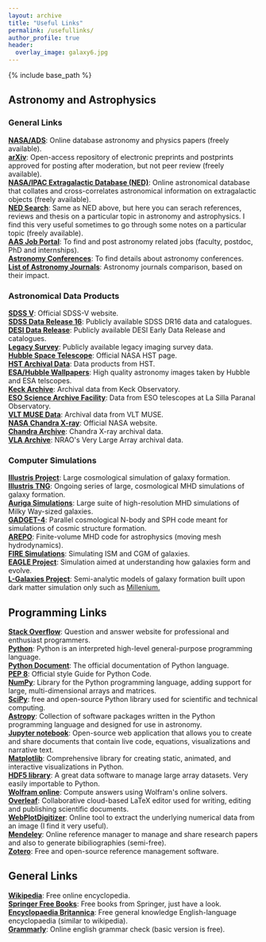 ```yaml
---
layout: archive
title: "Useful Links"
permalink: /usefullinks/
author_profile: true
header:
  overlay_image: galaxy6.jpg
---
```


{% include base_path %}


Astronomy and Astrophysics
--------------------------

### General Links

[**NASA/ADS**](https://ui.adsabs.harvard.edu): Online database astronomy and physics papers (freely available).  
[**arXiv**](https://arxiv.org): Open-access repository of electronic preprints and postprints approved for posting after moderation, but not peer review (freely available).  
[**NASA/IPAC Extragalactic Database (NED)**](http://ned.ipac.caltech.edu): Online astronomical database that collates and cross-correlates astronomical information on extragalactic objects (freely available).  
[**NED Search**](http://ned.ipac.caltech.edu/forms/TextSearch.html): Same as NED above, but here you can serach references, reviews and thesis on a particular topic in astronomy and astrophysics. I find this very useful sometimes to go through some notes on a particular topic (freely available).  
[**AAS Job Portal**](https://jobregister.aas.org): To find and post astronomy related jobs (faculty, postdoc, PhD and internships).  
[**Astronomy Conferences**](https://www.cadc-ccda.hia-iha.nrc-cnrc.gc.ca/en/meetings/): To find details about astronomy conferences.  
[**List of Astronomy Journals**](https://www.scimagojr.com/journalrank.php?category=3103): Astronomy journals comparison, based on their impact.

### Astronomical Data Products

[**SDSS V**](https://www.sdss.org/future/): Official SDSS-V website.  
[**SDSS Data Release 16**](https://www.sdss.org/dr16/): Publicly available SDSS DR16 data and catalogues.          
[**DESI Data Release**](https://data.desi.lbl.gov/doc/): Publicly available DESI Early Data Release and catalogues.               
[**Legacy Survey**](https://www.legacysurvey.org/dr10/description/): Publicly available legacy imaging survey data.  
[**Hubble Space Telescope**](https://www.nasa.gov/mission_pages/hubble/main/index.html): Official NASA HST page.  
[**HST Archival Data**](https://archive.stsci.edu/missions-and-data/hst): Data products from HST.  
[**ESA/Hubble Wallpapers**](https://esahubble.org/images/archive/wallpapers/ ): High quality astronomy images taken by Hubble and ESA telscopes.  
[**Keck Archive**](https://www2.keck.hawaii.edu/koa/public/koa.php): Archival data from Keck Observatory.  
[**ESO Science Archive Facility**](http://muse-vlt.eu/science/data-releases/): Data from ESO telescopes at La Silla Paranal Observatory.  
[**VLT MUSE Data**](http://archive.eso.org/cms.html): Archival data from VLT MUSE.  
[**NASA Chandra X-ray**](https://chandra.harvard.edu): Official NASA website.  
[**Chandra Archive**](https://cxc.harvard.edu/cda/): Chandra X-ray archival data.  
[**VLA Archive**](https://science.nrao.edu/facilities/vla/archive/index): NRAO's Very Large Array archival data.  

### Computer Simulations

[**Illustris Project**](https://www.illustris-project.org): Large cosmological simulation of galaxy formation.  
[**Illustris TNG**](https://www.tng-project.org): Ongoing series of large, cosmological MHD simulations of galaxy formation.  
[**Auriga Simulations**](https://wwwmpa.mpa-garching.mpg.de/auriga/): Large suite of high-resolution MHD simulations of Milky Way-sized galaxies.  
[**GADGET-4**](https://wwwmpa.mpa-garching.mpg.de/gadget4/): Parallel cosmological N-body and SPH code meant for simulations of cosmic structure formation.  
[**AREPO**](https://arepo-code.org/about-arepo): Finite-volume MHD code for astrophysics (moving mesh hydrodynamics).  
[**FIRE Simulations**](https://fire.northwestern.edu/about-fire/): Simulating ISM and CGM of galaxies.  
[**EAGLE Project**](http://icc.dur.ac.uk/Eagle/): Simulation aimed at understanding how galaxies form and evolve.  
[**L-Galaxies Project**](https://lgalaxiespublicrelease.github.io/): Semi-analytic models of galaxy formation built upon dark matter simulation only such as [Millenium.](https://wwwmpa.mpa-garching.mpg.de/galform/virgo/millennium/)  

Programming Links
-----------------

[**Stack Overflow**](https://stackoverflow.com): Question and answer website for professional and enthusiast programmers.  
[**Python**](https://www.python.org): Python is an interpreted high-level general-purpose programming language.  
[**Python Document**](https://www.python.org/doc/): The official documentation of Python language.  
[**PEP 8**](https://www.python.org/dev/peps/pep-0008/): Official style Guide for Python Code.  
[**NumPy**](https://numpy.org): Library for the Python programming language, adding support for large, multi-dimensional arrays and matrices.  
[**SciPy**](https://www.scipy.org): free and open-source Python library used for scientific and technical computing.  
[**Astropy**](https://www.astropy.org): Collection of software packages written in the Python programming language and designed for use in astronomy.  
[**Jupyter notebook**](https://jupyter.org): Open-source web application that allows you to create and share documents that contain live code, equations, visualizations and narrative text.  
[**Matplotlib**](https://matplotlib.org): Comprehensive library for creating static, animated, and interactive visualizations in Python.  
[**HDF5 library**](https://www.hdfgroup.org/solutions/hdf5/): A great data software to manage large array datasets. Very easily importable to Python.  
[**Wolfram online**](https://www.wolframalpha.com/): Compute answers using Wolfram's online solvers.  
[**Overleaf**](https://www.overleaf.com/): Collaborative cloud-based LaTeX editor used for writing, editing and publishing scientific documents.  
[**WebPlotDigitizer**](https://automeris.io/WebPlotDigitizer/): Online tool to extract the underlying numerical data from an image (I find it very useful).  
[**Mendeley**](https://www.mendeley.com/download-reference-manager): Online reference manager to manage and share research papers and also to generate bibiliographies (semi-free).  
[**Zotero**](https://www.zotero.org/): Free and open-source reference management software.  

General Links
-------------

[**Wikipedia**](https://www.wikipedia.org/): Free online encyclopedia.  
[**Springer Free Books**](https://www.springer.com/gp/open-access/books): Free books from Springer, just have a look.  
[**Encyclopaedia Britannica**](https://www.britannica.com/): Free general knowledge English-language encyclopaedia (similar to wikipedia).  
[**Grammarly**](https://www.grammarly.com): Online english grammar check (basic version is free).